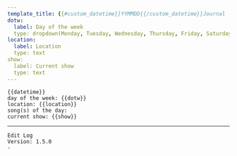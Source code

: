 ```yaml
---
template_title: {{#custom_datetime}}YYMMDD{{/custom_datetime}}Journal
dotw: 
  label: Day of the week
  type: dropdown(Monday, Tuesday, Wednesday, Thursday, Friday, Saturday, Sunday)
location:
  label: Location
  type: text
show:
  label: Current show
  type: text
---
```

```
{{datetime}}
day of the week: {{dotw}}
location: {{location}}
song(s) of the day:
current show: {{show}}
```









---
```
Edit Log
Version: 1.5.0
-

```